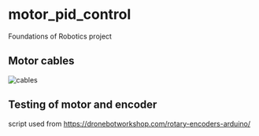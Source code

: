 # motor_pid_control
Foundations of Robotics project
## Motor cables
![cables](https://github.com/parisChatz/motor_pid_control/blob/master/cables.png "cables")
## Testing of motor and encoder
script used from https://dronebotworkshop.com/rotary-encoders-arduino/



